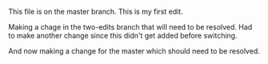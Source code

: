 This file is on the master branch.
This is my first edit.

Making a chage in the two-edits branch that will need to be resolved. 
Had to make another change since this didn't get added before switching. 


And now making a change for the master which should need to be resolved. 
